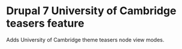 Drupal 7 University of Cambridge teasers feature
================================================

Adds University of Cambridge theme teasers node view modes.
